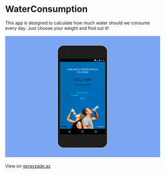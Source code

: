 # WaterConsumption
This app is designed to calculate how much water should we consume every day. Just choose your weight and find out it!
<br/><br/>
<img width="500px" src="mockup.png" />
<br/><br/>
View on <a href="http://www.gerayzade.az/dev/water-consumption/" target="_blank">gerayzade.az</a>
